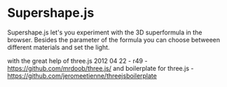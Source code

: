 Supershape.js
=============

Supershape.js let&#39;s you experiment with the 3D superformula in the browser. Besides the parameter of the formula you can choose betweeen different materials and set the light.

with the great help of
three.js 2012 04 22 - r49 - https://github.com/mrdoob/three.js/
and boilerplate for three.js - https://github.com/jeromeetienne/threejsboilerplate